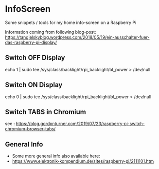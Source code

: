 # InfoScreen
Some snippets / tools for my home info-screen on  a Raspberry Pi


Information coming from following blog-post:  
https://tangielskyblog.wordpress.com/2018/05/19/ein-ausschalter-fuer-das-raspberry-pi-display/ 

## Switch OFF Display

echo 1 | sudo tee /sys/class/backlight/rpi_backlight/bl_power > /dev/null


## Switch ON Display

echo 0 | sudo tee /sys/class/backlight/rpi_backlight/bl_power > /dev/null


## Switch TABS in Chromium

see : https://blog.gordonturner.com/2019/07/23/raspberry-pi-switch-chromium-browser-tabs/

## General Info 

* Some more general info also available here:
* https://www.elektronik-kompendium.de/sites/raspberry-pi/2111101.htm
